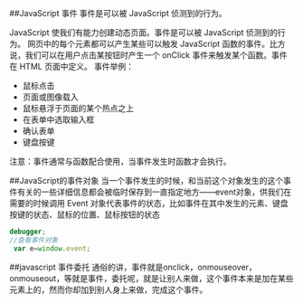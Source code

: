 ##JavaScript 事件
事件是可以被 JavaScript 侦测到的行为。

JavaScript 使我们有能力创建动态页面。事件是可以被 JavaScript 侦测到的行为。
网页中的每个元素都可以产生某些可以触发 JavaScript 函数的事件。比方说，我们可以在用户点击某按钮时产生一个 onClick 事件来触发某个函数。事件在 HTML 页面中定义。
事件举例：
* 鼠标点击
* 页面或图像载入
* 鼠标悬浮于页面的某个热点之上
* 在表单中选取输入框
* 确认表单
* 键盘按键

注意：事件通常与函数配合使用，当事件发生时函数才会执行。

##JavaScript的事件对象
当一个事件发生的时候，和当前这个对象发生的这个事件有关的一些详细信息都会被临时保存到一直指定地方——event对象，供我们在需要的时候调用
Event 对象代表事件的状态，比如事件在其中发生的元素、键盘按键的状态、鼠标的位置、鼠标按钮的状态

```javascript
debugger;
//查看事件对象
 var e=window.event;
```

##javascript 事件委托
通俗的讲，事件就是onclick，onmouseover，onmouseout，等就是事件，委托呢，就是让别人来做，这个事件本来是加在某些元素上的，然而你却加到别人身上来做，完成这个事件。
